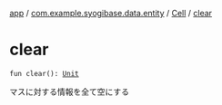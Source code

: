 [app](../../index.md) / [com.example.syogibase.data.entity](../index.md) / [Cell](index.md) / [clear](./clear.md)

# clear

`fun clear(): `[`Unit`](https://kotlinlang.org/api/latest/jvm/stdlib/kotlin/-unit/index.html)

マスに対する情報を全て空にする

